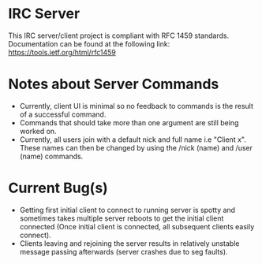 # IRC Server

This IRC server/client project is compliant with RFC 1459 standards. Documentation can be found
at the following link: https://tools.ietf.org/html/rfc1459

# Notes about Server Commands

*  Currently, client UI is minimal so no feedback to commands is the result of a successful command.
*  Commands that should take more than one argument are still being worked on.
*  Currently, all users join with a default nick and full name i.e "Client x". These names can then be changed by using the /nick (name) and /user (name) commands.

# Current Bug(s)

*  Getting first initial client to connect to running server is spotty and sometimes takes multiple server reboots to get the initial client connected (Once initial client is connected, all subsequent clients easily connect).
*  Clients leaving and rejoining the server results in relatively unstable message passing afterwards (server crashes due to seg faults).